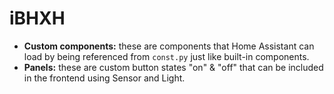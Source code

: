 # iBHXH

- **Custom components:** these are components that Home Assistant can load by being referenced from `const.py` just like built-in components.
- **Panels:** these are custom button states "on" & "off" that can be included in the frontend using Sensor and Light.

[panel-custom]: https://github.com/SAFEcert/iBHXH
